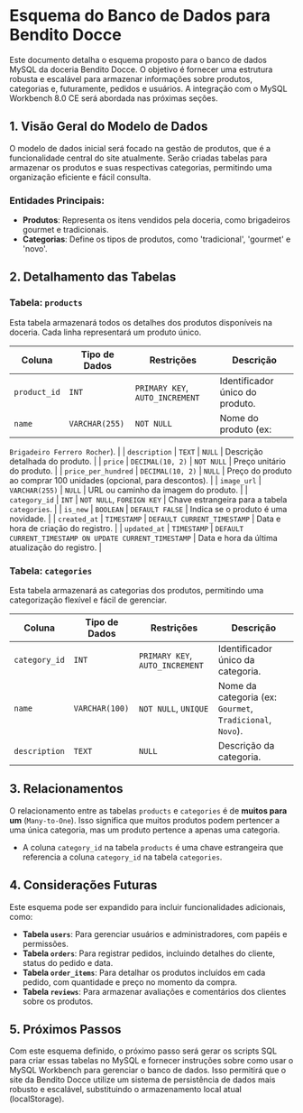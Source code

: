 # Esquema do Banco de Dados para Bendito Docce

Este documento detalha o esquema proposto para o banco de dados MySQL da doceria Bendito Docce. O objetivo é fornecer uma estrutura robusta e escalável para armazenar informações sobre produtos, categorias e, futuramente, pedidos e usuários. A integração com o MySQL Workbench 8.0 CE será abordada nas próximas seções.

## 1. Visão Geral do Modelo de Dados

O modelo de dados inicial será focado na gestão de produtos, que é a funcionalidade central do site atualmente. Serão criadas tabelas para armazenar os produtos e suas respectivas categorias, permitindo uma organização eficiente e fácil consulta.

### Entidades Principais:

- **Produtos**: Representa os itens vendidos pela doceria, como brigadeiros gourmet e tradicionais.
- **Categorias**: Define os tipos de produtos, como 'tradicional', 'gourmet' e 'novo'.

## 2. Detalhamento das Tabelas

### Tabela: `products`

Esta tabela armazenará todos os detalhes dos produtos disponíveis na doceria. Cada linha representará um produto único.

| Coluna           | Tipo de Dados     | Restrições           | Descrição                                        |
|------------------|-------------------|----------------------|--------------------------------------------------|
| `product_id`     | `INT`             | `PRIMARY KEY`, `AUTO_INCREMENT` | Identificador único do produto.                  |
| `name`           | `VARCHAR(255)`    | `NOT NULL`           | Nome do produto (ex: 


`Brigadeiro Ferrero Rocher`).         |
| `description`    | `TEXT`            | `NULL`               | Descrição detalhada do produto.                  |
| `price`          | `DECIMAL(10, 2)`  | `NOT NULL`           | Preço unitário do produto.                       |
| `price_per_hundred` | `DECIMAL(10, 2)`  | `NULL`               | Preço do produto ao comprar 100 unidades (opcional, para descontos). |
| `image_url`      | `VARCHAR(255)`    | `NULL`               | URL ou caminho da imagem do produto.             |
| `category_id`    | `INT`             | `NOT NULL`, `FOREIGN KEY` | Chave estrangeira para a tabela `categories`. |
| `is_new`         | `BOOLEAN`         | `DEFAULT FALSE`      | Indica se o produto é uma novidade.              |
| `created_at`     | `TIMESTAMP`       | `DEFAULT CURRENT_TIMESTAMP` | Data e hora de criação do registro.      |
| `updated_at`     | `TIMESTAMP`       | `DEFAULT CURRENT_TIMESTAMP ON UPDATE CURRENT_TIMESTAMP` | Data e hora da última atualização do registro. |

### Tabela: `categories`

Esta tabela armazenará as categorias dos produtos, permitindo uma categorização flexível e fácil de gerenciar.

| Coluna           | Tipo de Dados     | Restrições           | Descrição                                        |
|------------------|-------------------|----------------------|--------------------------------------------------|
| `category_id`    | `INT`             | `PRIMARY KEY`, `AUTO_INCREMENT` | Identificador único da categoria.                |
| `name`           | `VARCHAR(100)`    | `NOT NULL`, `UNIQUE` | Nome da categoria (ex: `Gourmet`, `Tradicional`, `Novo`). |
| `description`    | `TEXT`            | `NULL`               | Descrição da categoria.                          |

## 3. Relacionamentos

O relacionamento entre as tabelas `products` e `categories` é de **muitos para um** (`Many-to-One`). Isso significa que muitos produtos podem pertencer a uma única categoria, mas um produto pertence a apenas uma categoria.

- A coluna `category_id` na tabela `products` é uma chave estrangeira que referencia a coluna `category_id` na tabela `categories`.

## 4. Considerações Futuras

Este esquema pode ser expandido para incluir funcionalidades adicionais, como:

- **Tabela `users`**: Para gerenciar usuários e administradores, com papéis e permissões.
- **Tabela `orders`**: Para registrar pedidos, incluindo detalhes do cliente, status do pedido e data.
- **Tabela `order_items`**: Para detalhar os produtos incluídos em cada pedido, com quantidade e preço no momento da compra.
- **Tabela `reviews`**: Para armazenar avaliações e comentários dos clientes sobre os produtos.

## 5. Próximos Passos

Com este esquema definido, o próximo passo será gerar os scripts SQL para criar essas tabelas no MySQL e fornecer instruções sobre como usar o MySQL Workbench para gerenciar o banco de dados. Isso permitirá que o site da Bendito Docce utilize um sistema de persistência de dados mais robusto e escalável, substituindo o armazenamento local atual (localStorage).

